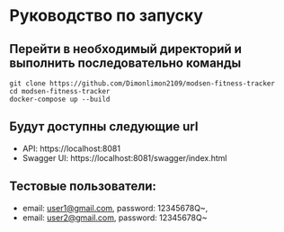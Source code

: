 # Руководство по запуску

## Перейти в необходимый директорий и выполнить последовательно команды
```
git clone https://github.com/Dimonlimon2109/modsen-fitness-tracker
cd modsen-fitness-tracker
docker-compose up --build
```
## Будут доступны следующие url
- API: https://localhost:8081
- Swagger UI: https://localhost:8081/swagger/index.html

## Тестовые пользователи:
- email: user1@gmail.com, password: 12345678Q~,
- email: user2@gmail.com, password: 12345678Q~
